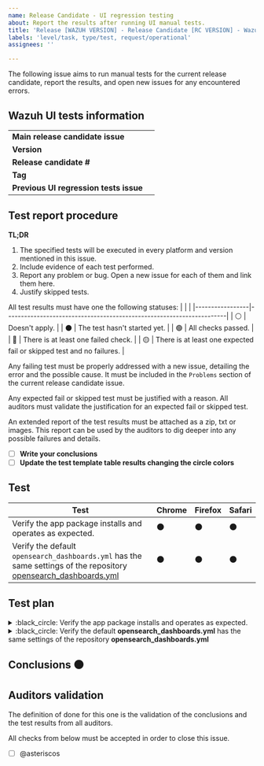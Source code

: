 ```yaml
---
name: Release Candidate - UI regression testing
about: Report the results after running UI manual tests.
title: 'Release [WAZUH VERSION] - Release Candidate [RC VERSION] - Wazuh UI regression testing'
labels: 'level/task, type/test, request/operational'
assignees: ''

---
```


The following issue aims to run manual tests for the current release candidate, report the results, and open new issues for any encountered errors.

## Wazuh UI tests information
|                                        |     |
|----------------------------------------|-----|
| **Main release candidate issue**       |     |
| **Version**                            |     |
| **Release candidate #**                |     |
| **Tag**                                |     |
| **Previous UI regression tests issue** |     |

## Test report procedure

**TL;DR**
   1. The specified tests will be executed in every platform and version mentioned in this issue.
   2. Include evidence of each test performed.
   3. Report any problem or bug. Open a new issue for each of them and link them here.
   4. Justify skipped tests.


All test results must have one the following statuses: 
|                 |                                                                      |
|-----------------|----------------------------------------------------------------------|
| :white_circle:  | Doesn't apply.                                                       |
| :black_circle:  | The test hasn't started yet.                                         |
| :green_circle:  | All checks passed.                                                   |
| :red_circle:    | There is at least one failed check.                                  |
| :yellow_circle: | There is at least one expected fail or skipped test and no failures. |


Any failing test must be properly addressed with a new issue, detailing the error and the possible cause.
It must be included in the `Problems` section of the current release candidate issue.

Any expected fail or skipped test must be justified with a reason. 
All auditors must validate the justification for an expected fail or skipped test.

An extended report of the test results must be attached as a zip, txt or images. 
This report can be used by the auditors to dig deeper into any possible failures and details.

- [ ] **Write your conclusions**
- [ ] **Update the test template table results changing the circle colors**

## Test 

| Test | Chrome         | Firefox        | Safari         |
|------|----------------|----------------|----------------|
| Verify the app package installs and operates as expected. | :black_circle: | :black_circle: | :black_circle: |
| Verify the default `opensearch_dashboards.yml` has the same settings of the repository [opensearch_dashboards.yml](https://github.com/wazuh/wazuh-dashboard/blob/main/config/opensearch_dashboards.prod.yml) | :black_circle: | :black_circle: | :black_circle: |


## Test plan

<details><summary>:black_circle: Verify the app package installs and operates as expected.</summary>


</details>
<details><summary>:black_circle: Verify the default <b>opensearch_dashboards.yml</b> has the same settings of the repository <b>opensearch_dashboards.yml</b> <!-- REPLACE main BRANCH WITH THE CORRESPONDING TAG IN THE LINK  --></summary>


</details>

## Conclusions :black_circle:


<!-- ** Copy and paste as a new comment. Modify as needed. **

## Conclusions

All tests have been executed and the results can be above.


All tests have passed and the fails have been reported or justified. I therefore conclude that this issue is finished and OK for this release candidate.
-->

## Auditors validation
The definition of done for this one is the validation of the conclusions and the test results from all auditors.

All checks from below must be accepted in order to close this issue.

- [ ] @asteriscos
